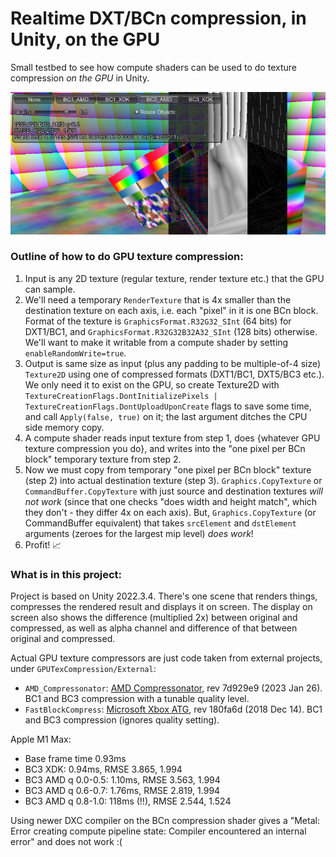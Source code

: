 # Realtime DXT/BCn compression, in Unity, on the GPU

Small testbed to see how compute shaders can be used to do texture compression _on the GPU_ in Unity.

![Screenshot](/screenshot.png?raw=true "Screenshot")

### Outline of how to do GPU texture compression:

1. Input is any 2D texture (regular texture, render texture etc.) that the GPU can sample.
2. We'll need a temporary `RenderTexture` that is 4x smaller than the destination texture on each axis, i.e. each "pixel" in it is one BCn block.
   Format of the texture is `GraphicsFormat.R32G32_SInt` (64 bits) for DXT1/BC1, and `GraphicsFormat.R32G32B32A32_SInt` (128 bits) otherwise. We'll want to
   make it writable from a compute shader by setting `enableRandomWrite=true`.
3. Output is same size as input (plus any padding to be multiple-of-4 size) `Texture2D` using one of compressed formats (DXT1/BC1, DXT5/BC3 etc.).
   We only need it to exist on the GPU, so create Texture2D with `TextureCreationFlags.DontInitializePixels | TextureCreationFlags.DontUploadUponCreate`
   flags to save some time, and call `Apply(false, true)` on it; the last argument ditches the CPU side memory copy.
4. A compute shader reads input texture from step 1, does {whatever GPU texture compression you do}, and writes into the "one pixel per BCn block"
   temporary texture from step 2.
5. Now we must copy from temporary "one pixel per BCn block" texture (step 2) into actual destination texture (step 3). `Graphics.CopyTexture`
   or `CommandBuffer.CopyTexture` with just source and destination textures *will not work* (since that one checks "does width and height match",
   which they don't - they differ 4x on each axis).
   But, `Graphics.CopyTexture` (or CommandBuffer equivalent) that takes `srcElement` and `dstElement` arguments (zeroes for the largest mip level)
   *does work*!
7. Profit! 📈

### What is in this project:

Project is based on Unity 2022.3.4. There's one scene that renders things, compresses the rendered result and displays it on screen. The display on screen also shows
the difference (multiplied 2x) between original and compressed, as well as alpha channel and difference of that between original and compressed.

Actual GPU texture compressors are just code taken from external projects, under `GPUTexCompression/External`:

* `AMD_Compressonator`: [AMD Compressonator](https://github.com/GPUOpen-Tools/compressonator/tree/master/cmp_core/shaders), rev 7d929e9 (2023 Jan 26). BC1 and BC3
  compression with a tunable quality level.
* `FastBlockCompress`: [Microsoft Xbox ATG](https://github.com/microsoft/Xbox-ATG-Samples/tree/main/XDKSamples/Graphics/FastBlockCompress/Shaders), rev 180fa6d
  (2018 Dec 14). BC1 and BC3 compression (ignores quality setting).


Apple M1 Max:

* Base frame time 0.93ms
* BC3 XDK: 0.94ms, RMSE 3.865, 1.994
* BC3 AMD q 0.0-0.5: 1.10ms, RMSE 3.563, 1.994
* BC3 AMD q 0.6-0.7: 1.76ms, RMSE 2.819, 1.994
* BC3 AMD q 0.8-1.0: 118ms (!!), RMSE 2.544, 1.524

Using newer DXC compiler on the BCn compression shader gives a "Metal: Error creating compute pipeline state: Compiler encountered an internal error"
and does not work :(



